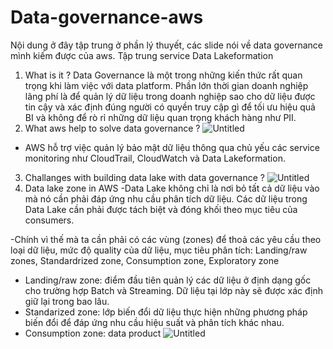 # Data-governance-aws
Nội dung ở đây tập trung ở phần lý thuyết, các slide nói về data governance mình kiếm được của aws. Tập trung service Data Lakeformation 
1. What is it ? 
Data Governance là một trong những kiến thức rất quan trọng khi làm việc với data platform. Phần lớn thời gian doanh nghiệp lãng phí là để quản lý dữ liệu trong doanh nghiệp sao cho dữ liệu được tin cậy và xác định đúng người có quyền truy cập gì để tối ưu hiệu quả BI và không để rò rỉ những dữ liệu quan trọng khách hàng như PII.
2. What aws help to solve data governance ?
![Untitled](https://github.com/user-attachments/assets/6fbfcb16-745f-4a44-a27f-2739f0fef8dc)
- AWS hỗ trợ việc quản lý bảo mật dữ liệu thông qua chủ yếu các service monitoring như CloudTrail, CloudWatch và Data Lakeformation.  
3. Challanges with building data lake with data governance ?
![Untitled](https://prod-files-secure.s3.us-west-2.amazonaws.com/f00c4aab-69cd-4657-92af-51b4d5db5334/a8df1392-bcee-4895-8a85-e6c77f40eff7/Untitled.png)
4. Data lake zone in AWS
-Data Lake không chỉ là nơi bỏ tất cả dữ liệu vào mà nó cần phải đáp ứng nhu cầu phân tích dữ liệu. Các dữ liệu trong Data Lake cần phải được tách biệt và đóng khối theo mục tiêu của consumers. 

-Chính vì thế mà ta cần phải có các vùng (zones) để thoả các yêu cầu theo loại dữ liệu, mức độ quality của dữ liệu, mục tiêu phân tích:  Landing/raw zones, Standardrized zone, Consumption zone, Exploratory zone 

+ Landing/raw zone: điểm đầu tiên quản lý các dữ liệu ở định dạng gốc cho trường hợp Batch và Streaming. Dữ liệu tại lớp này sẽ được xác định giữ lại trong bao lâu.
+ Standarized zone:  lớp biến đổi dữ liệu thực hiện những phương pháp biến đổi để đáp ứng nhu cầu hiệu suất và phân tích khác nhau.
+ Consumption zone: data product
![Untitled](https://prod-files-secure.s3.us-west-2.amazonaws.com/f00c4aab-69cd-4657-92af-51b4d5db5334/a89939c3-905e-4353-85e6-7d95e0a7ff40/Untitled.png)
